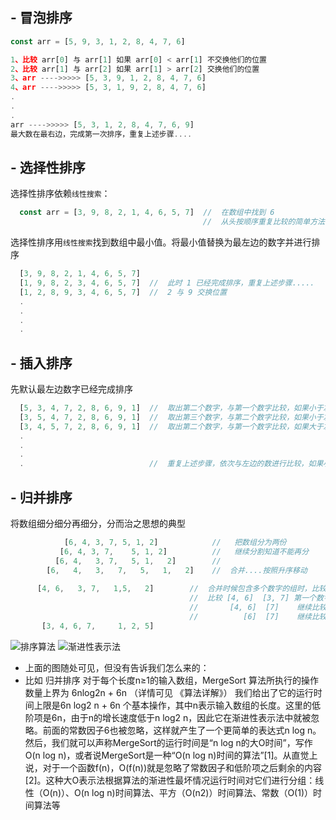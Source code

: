 ## - 冒泡排序
```js
const arr = [5, 9, 3, 1, 2, 8, 4, 7, 6]

1、比较 arr[0] 与 arr[1] 如果 arr[0] < arr[1] 不交换他们的位置  
2、比较 arr[1] 与 arr[2] 如果 arr[1] > arr[2] 交换他们的位置  
3、arr ---->>>>> [5, 3, 9, 1, 2, 8, 4, 7, 6]  
4、arr ---->>>>> [5, 3, 1, 9, 2, 8, 4, 7, 6]  
.    
.   
.    
arr ---->>>>> [5, 3, 1, 2, 8, 4, 7, 6, 9]  
最大数在最右边，完成第一次排序，重复上述步骤....
```



## - 选择性排序  
  选择性排序依赖`线性搜索`：  
```js
  const arr = [3, 9, 8, 2, 1, 4, 6, 5, 7]  //  在数组中找到 6
                                           //  从头按顺序重复比较的简单方法
```

  选择性排序用`线性搜索`找到数组中最小值。将最小值替换为最左边的数字并进行排序  
 ```js
   [3, 9, 8, 2, 1, 4, 6, 5, 7]
   [1, 9, 8, 2, 3, 4, 6, 5, 7]  //  此时 1 已经完成排序，重复上述步骤.....
   [1, 2, 8, 9, 3, 4, 6, 5, 7]  //  2 与 9 交换位置
   .  
   .  
   .  
   .
 ```
 
 
 
 ## - 插入排序
   先默认最左边数字已经完成排序
 ```js
   [5, 3, 4, 7, 2, 8, 6, 9, 1]  //  取出第二个数字，与第一个数字比较，如果小于左边的数 交换
   [3, 5, 4, 7, 2, 8, 6, 9, 1]  //  取出第三个数字，与第二个数字比较，如果小于左边的数 交换
   [3, 4, 5, 7, 2, 8, 6, 9, 1]  //  取出第二个数字，与第一个数字比较，如果大于左边的数 停止
   .  
   .  
   .  
   .                            //  重复上述步骤，依次与左边的数进行比较，如果小于就交换，如果大于就停止
 ```
 


 ## - 归并排序
   将数组细分细分再细分，分而治之思想的典型
 ```js
             [6, 4, 3, 7, 5, 1, 2]            //   把数组分为两份
            [6, 4, 3, 7,    5, 1, 2]          //   继续分割知道不能再分
           [6, 4,   3, 7,   5, 1,   2]        //
         [6,   4,   3,   7,   5,   1,   2]    //  合并....按照升序移动
     
       [4, 6,   3, 7,   1,5,   2]        //  合并时候包含多个数字的组时，比较开头的数字，移动较小的数字
                                         //  比较 [4, 6]  [3, 7] 第一个数字  4 大于 3， 把 3 移动到合并数组的第一个
                                         //       [4, 6]  [7]    继续比较   4 小于 7， 把 4 移动到合并数组的第二个
                                         //          [6]  [7]    继续比较   6 小于 7， 把 6 移动到合并数组的第三个
        [3, 4, 6, 7,     1, 2, 5] 
 
 ```


![排序算法](https://images2018.cnblogs.com/blog/849589/201804/849589-20180402133438219-1946132192.png)
![渐进性表示法](https://www.epubit.com/upload/write/App_Data/1812/1812afd1c431035c9d6a-Original-33.jpg)

- 上面的图随处可见，但没有告诉我们怎么来的：
- 比如 归并排序 对于每个长度n≥1的输入数组，MergeSort 算法所执行的操作数量上界为 6nlog2n + 6n （详情可见 《算法详解》） 
我们给出了它的运行时间上限是6n log2 n + 6n 个基本操作，其中n表示输入数组的长度。这里的低阶项是6n，由于n的增长速度低于n log2 n，因此它在渐进性表示法中就被忽略。前面的常数因子6也被忽略，这样就产生了一个更简单的表达式n log n。然后，我们就可以声称MergeSort的运行时间是“n log n的大O时间”，写作O(n log n)，或者说MergeSort是一种“O(n log n)时间的算法”[1]。从直觉上说，对于一个函数f(n)，O(f(n))就是忽略了常数因子和低阶项之后剩余的内容[2]。这种大O表示法根据算法的渐进性最坏情况运行时间对它们进行分组：线性（O(n)）、O(n log n)时间算法、平方（O(n2)）时间算法、常数（O(1)）时间算法等













